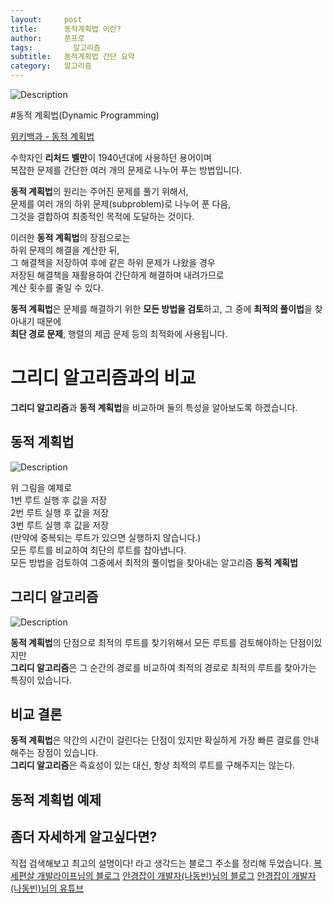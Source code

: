 ```yaml
---
layout:     post
title:      동적계획법 이란?
author:     쭌프로
tags: 		  알고리즘
subtitle:   동적계획법 간단 요약
category:   알고리즘
---
```

<!-- Start Writing Below in Markdown -->


![Description](https://alalstjr.github.io/jjunpro.github.io/img/ag-bg.png)

#동적 계획법(Dynamic Programming)

<a href="https://ko.wikipedia.org/wiki/%EB%8F%99%EC%A0%81_%EA%B3%84%ED%9A%8D%EB%B2%95">위키백과 - 동적 계획법</a>

<p>
  수학자인 <b>리처드 벨만</b>이 1940년대에 사용하던 용어이며 <br/>
  복잡한 문제를 간단한 여러 개의 문제로 나누어 푸는 방법입니다.
</p>

<p>
  <b>동적 계획법</b>의 원리는 주어진 문제를 풀기 위해서, <br/>
  문제를 여러 개의 하위 문제(subproblem)로 나누어 푼 다음, <br/>
  그것을 결합하여 최종적인 목적에 도달하는 것이다. 
</p>

<p>
  이러한 <b>동적 계획법</b>의 장점으로는 <br/>
  하위 문제의 해결을 계산한 뒤, <br/>
  그 해결책을 저장하여 후에 같은 하위 문제가 나왔을 경우 <br/>
  저장된 해결책을 재활용하여 간단하게 해결하며 내려가므로 <br/>
  계산 횟수를 줄일 수 있다.
</p>

<p>
  <b>동적 계획법</b>은 문제를 해결하기 위한 <b>모든 방법을 검토</b>하고, 그 중에 <b>최적의 풀이법</b>을 찾아내기 때문에 <br/>
  <b>최단 경로 문제</b>, 행렬의 제곱 문제 등의 최적화에 사용됩니다.
</p>

# 그리디 알고리즘과의 비교

<p>
  <b>그리디 알고리즘</b>과 <b>동적 계획법</b>을 비교하며 둘의 특성을 알아보도록 하겠습니다.
</p>

## 동적 계획법

![Description](https://alalstjr.github.io/jjunpro.github.io/img/2019-04-11-1.png)

<p>
  위 그림을 예제로 <br/>
  1번 루트 실행 후 값을 저장 <br/>
  2번 루트 실행 후 값을 저장 <br/>
  3번 루트 실행 후 값을 저장 <br/>
  (만약에 중복되는 루트가 있으면 실행하지 않습니다.) <br/>
  모든 루트를 비교하여 최단의 루트를 찹아냅니다. <br/>
  모든 방법을 검토하여 그중에서 최적의 풀이법을 찾아내는 알고리즘 <b>동적 계획법</b>
</p>

## 그리디 알고리즘

![Description](https://alalstjr.github.io/jjunpro.github.io/img/2019-04-11-2.png)

<p>
  <b>동적 계획법</b>의 단점으로 최적의 루트를 찾기위해서 모든 루트를 검토해야하는 단점이있지만 <br/>
  <b>그리디 알고리즘</b>은 그 순간의 경로를 비교하여 최적의 경로로 최적의 루트를 찾아가는 특징이 있습니다. <br/>
</p>

## 비교 결론

<p>
  <b>동적 계획법</b>은 약간의 시간이 걸린다는 단점이 있지만 확실하게 가장 빠른 결로를 안내 해주는 장점이 있습니다. <br/>
  <b>그리디 알고리즘</b>은 즉효성이 있는 대신, 항상 최적의 루트를 구해주지는 않는다.
</p>

## 동적 계획법 예제

## 좀더 자세하게 알고싶다면?
<p>
  직접 검색해보고 최고의 설명이다! 라고 생각드는 블로그 주소를 정리해 두었습니다.
  <a href="https://www.leafcats.com/71">복세편살 개발라이프님의 블로그</a>
  <a href="https://blog.naver.com/PostView.nhn?blogId=ndb796&logNo=221233570962&redirect=Dlog&widgetTypeCall=true&directAccess=false">안경잡이 개발자(나동빈)님의 블로그</a>
  <a href="https://www.youtube.com/watch?v=FmXZG7D8nS4">안경잡이 개발자(나동빈)님의 유튜브</a>
</p>
